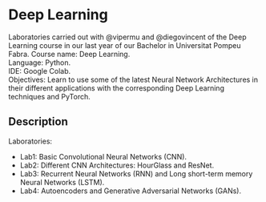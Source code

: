 # Deep Learning

Laboratories carried out with @vipermu and @diegovincent of the Deep Learning course in our last year of our Bachelor in Universitat Pompeu Fabra.
Course name: Deep Learning.  
Language: Python.  
IDE: Google Colab.  
Objectives: Learn to use some of the latest Neural Network Architectures in their different applications with the corresponding Deep Learning techniques and PyTorch.

## Description
Laboratories:
  - Lab1: Basic Convolutional Neural Networks (CNN).
  - Lab2: Different CNN Architectures: HourGlass and ResNet.
  - Lab3: Recurrent Neural Networks (RNN) and Long short-term memory Neural Networks (LSTM).
  - Lab4: Autoencoders and Generative Adversarial Networks (GANs).
